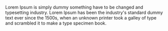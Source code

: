 Lorem Ipsum is simply dummy something have to be changed and typesetting industry. Lorem Ipsum has been the industry's standard dummy text ever since the 1500s, when an unknown printer took a galley of type and scrambled it to make a type specimen book.
